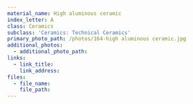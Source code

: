```yaml
---
material_name: High aluminous ceramic
index_letter: A
class: Ceramics
subclass: 'Ceramics: Technical Ceramics'
primary_photo_path: /photos/164-high aluminous ceramic.jpg
additional_photos:
  - additional_photo_path:
links:
  - link_title:
    link_address:
files:
  - file_name:
    file_path:
---
```



